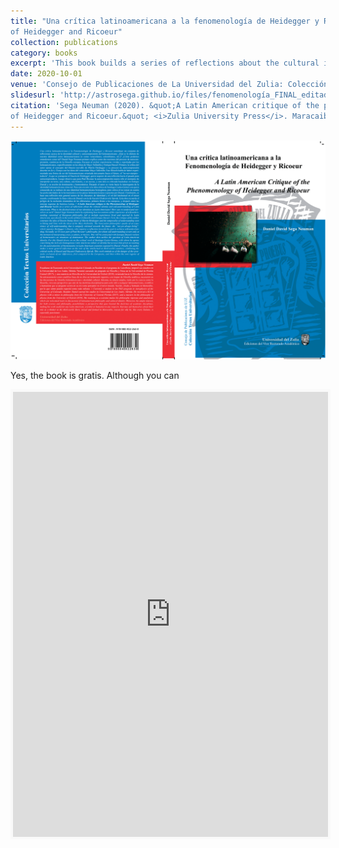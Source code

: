 ```yaml
---
title: "Una crítica latinoamericana a la fenomenología de Heidegger y Ricoeur | A Latin American critique of the phenomenology
of Heidegger and Ricoeur"
collection: publications
category: books
excerpt: 'This book builds a series of reflections about the cultural identity and self-understanding of Latin Americans.'
date: 2020-10-01
venue: 'Consejo de Publicaciones de La Universidad del Zulia: Colección de Textos Universitarios'
slidesurl: 'http://astrosega.github.io/files/fenomenología_FINAL_editado10.pdf'
citation: 'Sega Neuman (2020). &quot;A Latin American critique of the phenomenology
of Heidegger and Ricoeur.&quot; <i>Zulia University Press</i>. Maracaibo, Venezuela.'
---
```


<img src='/images/portada.png'>

Yes, the book is gratis. Although you can 

<iframe id='kofiframe' src='https://ko-fi.com/astrosega/?hidefeed=true&widget=true&embed=true&preview=true' style='border:none;width:100%;padding:4px;background:#f9f9f9;' height='712' title='astrosega'></iframe>
